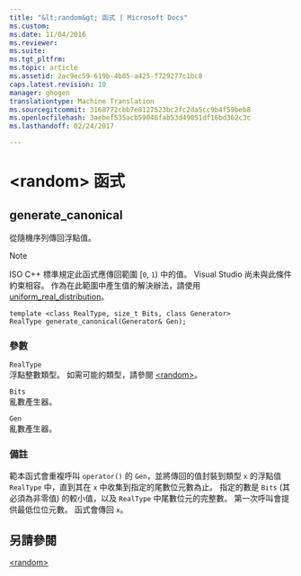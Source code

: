 ```yaml
---
title: "&lt;random&gt; 函式 | Microsoft Docs"
ms.custom: 
ms.date: 11/04/2016
ms.reviewer: 
ms.suite: 
ms.tgt_pltfrm: 
ms.topic: article
ms.assetid: 2ac9ec59-619b-4b85-a425-f729277c1bc8
caps.latest.revision: 10
manager: ghogen
translationtype: Machine Translation
ms.sourcegitcommit: 3168772cbb7e8127523bc2fc2da5cc9b4f59beb8
ms.openlocfilehash: 3aebef535acb59046fab53d49051df16bd362c3c
ms.lasthandoff: 02/24/2017

---
```

# <a name="ltrandomgt-functions"></a>&lt;random&gt; 函式
  
##  <a name="a-namegeneratecanonicala--generatecanonical"></a><a name="generate_canonical"></a>  generate_canonical  
 從隨機序列傳回浮點值。  
  
> [!NOTE]
>  ISO C++ 標準規定此函式應傳回範圍 [`0`, `1`) 中的值。 Visual Studio 尚未與此條件約束相容。 作為在此範圍中產生值的解決辦法，請使用 [uniform_real_distribution](../standard-library/uniform-real-distribution-class.md)。  
  
```  
template <class RealType, size_t Bits, class Generator>  
RealType generate_canonical(Generator& Gen);
```  
  
### <a name="parameters"></a>參數  
 `RealType`  
 浮點整數類型。 如需可能的類型，請參閱 [\<random>](../standard-library/random.md)。  
  
 `Bits`  
 亂數產生器。  
  
 `Gen`  
 亂數產生器。  
  
### <a name="remarks"></a>備註  
 範本函式會重複呼叫 `operator()` 的 `Gen`，並將傳回的值封裝到類型 `x` 的浮點值 `RealType` 中，直到其在 `x` 中收集到指定的尾數位元數為止。 指定的數是 `Bits` (其必須為非零值) 的較小值，以及 `RealType` 中尾數位元的完整數。 第一次呼叫會提供最低位位元數。 函式會傳回 `x`。  
  
## <a name="see-also"></a>另請參閱  
 [\<random>](../standard-library/random.md)


